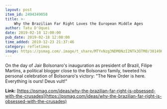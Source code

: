 ```yaml
---
layout: post
item_id: 2494349058
title: >-
    Why the Brazilian Far Right Loves the European Middle Ages
author: Tatu D'Oquei
date: 2019-02-18 12:00:00
pub_date: 2019-02-18 12:00:00
time_added: 2019-12-23 21:37:46
category: refletimos
image: https://psmag.com/.image/t_share/MTYxNzg3NDM0NzI2NTk3OTM0/301490-06.jpg
---
```


On the day of Jair Bolsonaro's inauguration as president of Brazil, Filipe Martins, a political blogger close to the Bolsonaro family, tweeted his personal celebration of Bolsonaro's victory: "The New Order is here. Everything is ours! Deus vult!"

**Link:** [https://psmag.com/ideas/why-the-brazilian-far-right-is-obsessed-with-the-crusades](https://psmag.com/ideas/why-the-brazilian-far-right-is-obsessed-with-the-crusades)

